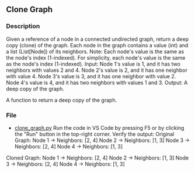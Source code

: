 ## Clone Graph

### Description
Given a reference of a node in a connected undirected graph, return a deep copy (clone) of the graph. Each node in the graph contains a value (int) and a list (List[Node]) of its neighbors.
Note: Each node's value is the same as the node's index (1-indexed). For simplicity, each node's value is the same as the node's index (1-indexed).
Input:
Node 1's value is 1, and it has two neighbors with values 2 and 4.
Node 2's value is 2, and it has one neighbor with value 4.
Node 3's value is 3, and it has one neighbor with value 2.
Node 4's value is 4, and it has two neighbors with values 1 and 3.
Output:
A deep copy of the graph.

A function to return a deep copy of the graph.

### File
- [clone_graph.py](clone_graph.py)
Run the code in VS Code by pressing F5 or by clicking the "Run" button in the top-right corner.
Verify the output:
Original Graph:
Node 1 -> Neighbors: [2, 4]
Node 2 -> Neighbors: [1, 3]
Node 3 -> Neighbors: [2, 4]
Node 4 -> Neighbors: [1, 3]

Cloned Graph:
Node 1 -> Neighbors: [2, 4]
Node 2 -> Neighbors: [1, 3]
Node 3 -> Neighbors: [2, 4]
Node 4 -> Neighbors: [1, 3]
